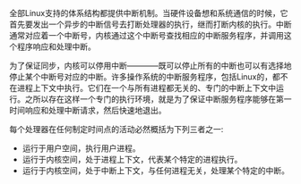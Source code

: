 全部Linux支持的体系结构都提供中断机制。当硬件设备想和系统通信的时候，它首先要发出一个异步的中断信号去打断处理器的执行，继而打断内核的执行。中断通常对应着一个中断号，内核通过这个中断号查找相应的中断服务程序，并调用这个程序响应和处理中断。

为了保证同步，内核可以停用中断————既可以停止所有的中断也可以有选择地停止某个中断号对应的中断。许多操作系统的中断服务程序，包括Linux的，都不在进程上下文中执行。它们在一个与所有进程都无关的、专门的中断上下文中运行。之所以存在这样一个专门的执行环境，就是为了保证中断服务程序能够在第一时间响应和处理中断请求，然后快速地退出。

每个处理器在任何制定时间点的活动必然概括为下列三者之一:
* 运行于用户空间，执行用户进程。
* 运行于内核空间，处于进程上下文，代表某个特定的进程执行。
* 运行于内核空间，处于中断上下文，与任何进程无关，处理某个特定的中断。